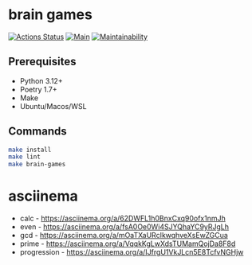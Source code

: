 # brain games

[![Actions Status](https://github.com/fey/python-project-lvl1/workflows/hexlet-check/badge.svg)](https://github.com/fey/python-project-lvl1/actions) [![Main](https://github.com/fey/python-project-lvl1/actions/workflows/main.yml/badge.svg?branch=main)](https://github.com/fey/python-project-lvl1/actions/workflows/main.yml) [![Maintainability](https://api.codeclimate.com/v1/badges/fac78da9317079a53d6e/maintainability)](https://codeclimate.com/github/fey/python-project-lvl1/maintainability)

## Prerequisites

* Python 3.12+
* Poetry 1.7+
* Make
* Ubuntu/Macos/WSL


## Commands

```bash
make install
make lint
make brain-games
```

# asciinema

* calc - <https://asciinema.org/a/62DWFL1h0BnxCxq90ofx1nmJh>
* even - <https://asciinema.org/a/fsA0Oe0Wi4SJYQhaYC9yRJgLh>
* gcd - <https://asciinema.org/a/mOaTXaURcIkwqhveXsEwZGCua>
* prime - <https://asciinema.org/a/VqqkKgLwXdsTUMamQojDa8F8d>
* progression - <https://asciinema.org/a/IJfrgU1VkJLcn5E8TcfvNGHjw>
